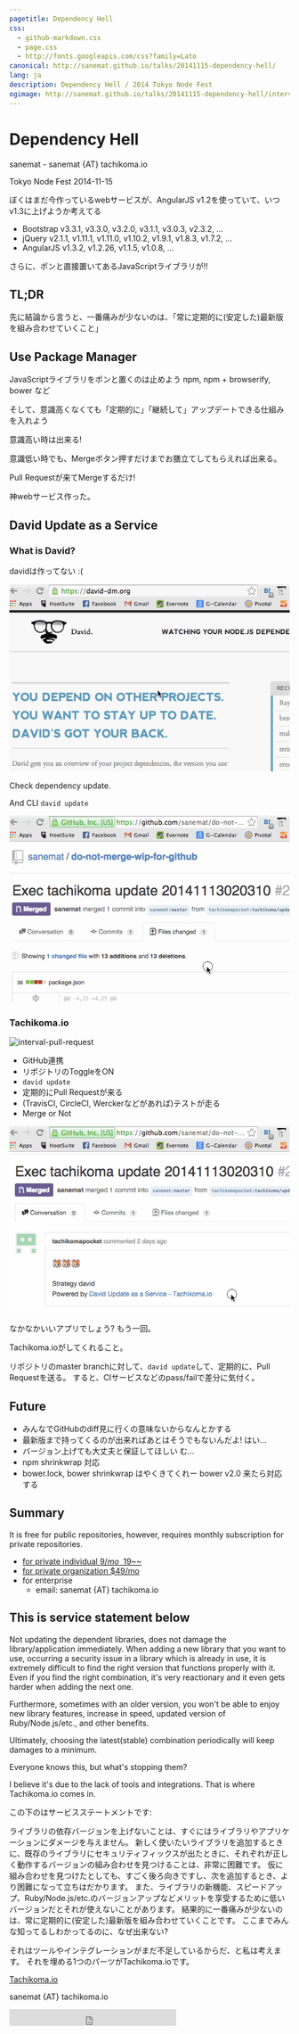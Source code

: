 ```yaml
---
pagetitle: Dependency Hell
css:
  - github-markdown.css
  - page.css
  - http://fonts.googleapis.com/css?family=Lato
canonical: http://sanemat.github.io/talks/20141115-dependency-hell/
lang: ja
description: Dependency Hell / 2014 Tokyo Node Fest
ogimage: http://sanemat.github.io/talks/20141115-dependency-hell/interval-pull-requests.gif
---
```

<script type="text/javascript">
  window.analytics=window.analytics||[],window.analytics.methods=["identify","group","track","page","pageview","alias","ready","on","once","off","trackLink","trackForm","trackClick","trackSubmit"],window.analytics.factory=function(t){return function(){var a=Array.prototype.slice.call(arguments);return a.unshift(t),window.analytics.push(a),window.analytics}};for(var i=0;i<window.analytics.methods.length;i++){var key=window.analytics.methods[i];window.analytics[key]=window.analytics.factory(key)}window.analytics.load=function(t){if(!document.getElementById("analytics-js")){var a=document.createElement("script");a.type="text/javascript",a.id="analytics-js",a.async=!0,a.src=("https:"===document.location.protocol?"https://":"http://")+"cdn.segment.io/analytics.js/v1/"+t+"/analytics.min.js";var n=document.getElementsByTagName("script")[0];n.parentNode.insertBefore(a,n)}},window.analytics.SNIPPET_VERSION="2.0.9",
  window.analytics.load("ig7q6np7c1");
  window.analytics.page();
</script>

# Dependency Hell

sanemat - sanemat {AT} tachikoma.io

Tokyo Node Fest 2014-11-15

ぼくはまだ今作っているwebサービスが、AngularJS v1.2を使っていて、いつv1.3に上げようか考えてる

* Bootstrap v3.3.1, v3.3.0, v3.2.0, v3.1.1, v3.0.3, v2.3.2, ...
* jQuery v2.1.1, v1.11.1, v1.11.0, v1.10.2, v1.9.1, v1.8.3, v1.7.2, ...
* AngularJS v1.3.2, v1.2.26, v1.1.5, v1.0.8, ...

さらに、ポンと直接置いてあるJavaScriptライブラリが!!

## TL;DR

先に結論から言うと、一番痛みが少ないのは、「常に定期的に(安定した)最新版を組み合わせていくこと」

## Use Package Manager

JavaScriptライブラリをポンと置くのは止めよう
npm, npm + browserify, bower など

そして、意識高くなくても「定期的に」「継続して」アップデートできる仕組みを入れよう

意識高い時は出来る!

意識低い時でも、Mergeボタン押すだけまでお膳立てしてもらえれば出来る。

Pull Requestが来てMergeするだけ!

神webサービス作った。

## David Update as a Service

### What is David?

davidは作ってない :(

![david-dm](./david-dm.gif)

Check dependency update.

And CLI `david update`

![david-cli](./david-cli.gif)

### Tachikoma.io

![interval-pull-request](./interval-pull-request.gif)

* GitHub連携
* リポジトリのToggleをON
* `david update`
* 定期的にPull Requestが来る
* (TravisCI, CircleCI, Werckerなどがあれば)テストが走る
* Merge or Not

![David-update-as-a-service](./david-update-as-a-service.gif)

なかなかいいアプリでしょう? もう一回。

Tachikoma.ioがしてくれること。

リポジトリのmaster branchに対して、`david update`して、定期的に、Pull Requestを送る。
すると、CIサービスなどのpass/failで差分に気付く。

## Future

* みんなでGitHubのdiff見に行くの意味ないからなんとかする
* 最新版まで持ってくるのが出来ればあとはそうでもないんだよ! はい…
* バージョン上げても大丈夫と保証してほしい む…
* npm shrinkwrap 対応
* bower.lock, bower shrinkwrap はやくきてくれー bower v2.0 来たら対応する

## Summary

It is free for public repositories, however, requires monthly subscription for private repositories.

- [for private individual $9/mo ~~$19~~](https://gumroad.com/l/JwtkV/travisci)
- [for private organization $49/mo](https://gumroad.com/l/oDPx)
- for enterprise
    - email: sanemat {AT} tachikoma.io

## This is service statement below

Not updating the dependent libraries, does not damage the library/application immediately.
When adding a new library that you want to use, occurring a security issue in a library which is already in use, it is extremely difficult to find the right version that functions properly with it.
Even if you find the right combination, it's very reactionary and it even gets harder when adding the next one.

Furthermore, sometimes with an older version, you won't be able to enjoy new library features, increase in speed, updated version of Ruby/Node.js/etc., and other benefits.

Ultimately, choosing the latest(stable) combination periodically will keep damages to a minimum.

Everyone knows this, but what's stopping them?

I believe it's due to the lack of tools and integrations. That is where Tachikoma.io comes in.

この下のはサービスステートメントです:

ライブラリの依存バージョンを上げないことは、すぐにはライブラリやアプリケーションにダメージを与えません。
新しく使いたいライブラリを追加するときに、既存のライブラリにセキュリティフィックスが出たときに、それぞれが正しく動作するバージョンの組み合わせを見つけることは、非常に困難です。
仮に組み合わせを見つけたとしても、すごく後ろ向きですし、次を追加するとき、より困難になって立ちはだかります。
また、ライブラリの新機能、スピードアップ、Ruby/Node.js/etc.のバージョンアップなどメリットを享受するために低いバージョンだとそれが使えないことがあります。
結果的に一番痛みが少ないのは、常に定期的に(安定した)最新版を組み合わせていくことです。
ここまでみんな知ってるしわかってるのに、なぜ出来ない?

それはツールやインテグレーションがまだ不足しているからだ、と私は考えます。
それを埋める1つのパーツがTachikoma.ioです。

[Tachikoma.io][tachikoma-io]

sanemat {AT} tachikoma.io

<iframe src="http://expando.github.io/add/?u=http%3A%2F%2Fsanemat.github.io%2Ftalks%2F20141115-dependency-hell%2F&t=Dependency%20Hell%20%2F%202014%20Tokyo%20Node%20Fest" frameborder=0 frametransparency=1 scrolling=no height=30 width=300>
</iframe>

[tachikoma-io]:http://tachikoma.io/?utm_source=talk&utm_medium=slide&utm_campaign=20141115-dependency-hell
